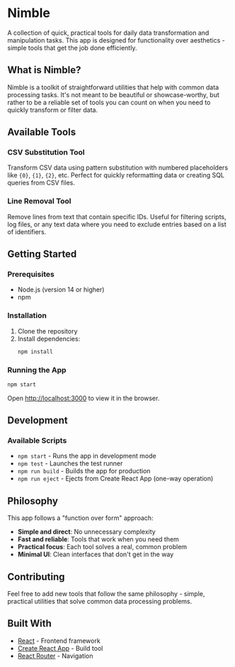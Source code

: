 # Nimble

A collection of quick, practical tools for daily data transformation and manipulation tasks. This app is designed for functionality over aesthetics - simple tools that get the job done efficiently.

## What is Nimble?

Nimble is a toolkit of straightforward utilities that help with common data processing tasks. It's not meant to be beautiful or showcase-worthy, but rather to be a reliable set of tools you can count on when you need to quickly transform or filter data.

## Available Tools

### CSV Substitution Tool
Transform CSV data using pattern substitution with numbered placeholders like `{0}`, `{1}`, `{2}`, etc. Perfect for quickly reformatting data or creating SQL queries from CSV files.

### Line Removal Tool
Remove lines from text that contain specific IDs. Useful for filtering scripts, log files, or any text data where you need to exclude entries based on a list of identifiers.

## Getting Started

### Prerequisites
- Node.js (version 14 or higher)
- npm

### Installation
1. Clone the repository
2. Install dependencies:
   ```bash
   npm install
   ```

### Running the App
```bash
npm start
```
Open [http://localhost:3000](http://localhost:3000) to view it in the browser.

## Development

### Available Scripts

- `npm start` - Runs the app in development mode
- `npm test` - Launches the test runner
- `npm run build` - Builds the app for production
- `npm run eject` - Ejects from Create React App (one-way operation)

## Philosophy

This app follows a "function over form" approach:
- **Simple and direct**: No unnecessary complexity
- **Fast and reliable**: Tools that work when you need them
- **Practical focus**: Each tool solves a real, common problem
- **Minimal UI**: Clean interfaces that don't get in the way

## Contributing

Feel free to add new tools that follow the same philosophy - simple, practical utilities that solve common data processing problems.

## Built With

- [React](https://reactjs.org/) - Frontend framework
- [Create React App](https://github.com/facebook/create-react-app) - Build tool
- [React Router](https://reactrouter.com/) - Navigation
